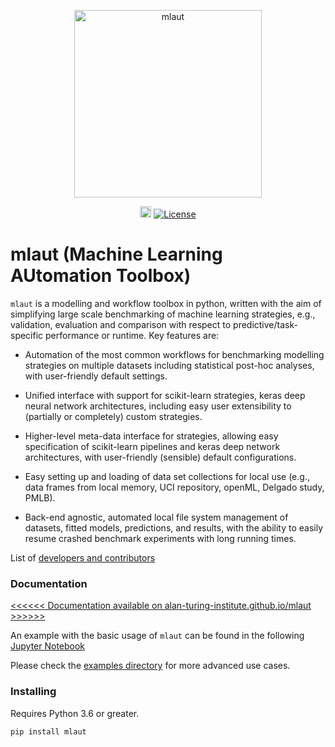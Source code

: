 <p align="center">
  <img src="/docs/_images/logo.png" alt="mlaut" width="300px">
</p>
<p align="center">
  <a href="https://badge.fury.io/py/mlaut"><img src="https://badge.fury.io/py/mlaut.svg" alt="PyPI version" height="18"></a>
  <a href="https://opensource.org/licenses/BSD-3-Clause"><img src="https://img.shields.io/badge/License-BSD%203--Clause-blue.svg" alt="License"></a>
</p>


# mlaut (Machine Learning AUtomation Toolbox)

``mlaut`` is a modelling and workflow toolbox in python, written with the aim of simplifying large scale benchmarking of machine learning strategies, e.g., validation, evaluation and comparison with respect to predictive/task-specific performance or runtime. Key features are:

* Automation of the most common workflows for benchmarking modelling strategies on multiple datasets including statistical post-hoc analyses, with user-friendly default settings.

* Unified interface with support for scikit-learn strategies, keras deep neural network architectures, including easy user extensibility to (partially or completely) custom strategies.

* Higher-level meta-data interface for strategies, allowing easy specification of scikit-learn pipelines and keras deep network architectures, with user-friendly (sensible) default configurations.

* Easy setting up and loading of data set collections for local use (e.g., data frames from local memory, UCI repository, openML, Delgado study, PMLB).

* Back-end agnostic, automated local file system management of datasets, fitted models, predictions, and results, with the ability to easily resume crashed benchmark experiments with long running times.

List of [developers and contributors](AUTHORS.rst)

### Documentation

[<<<<<< Documentation available on alan-turing-institute.github.io/mlaut >>>>>>](https://alan-turing-institute.github.io/mlaut)

An example with the basic usage of ``mlaut`` can be found in the following [Jupyter Notebook](https://github.com/alan-turing-institute/mlaut/blob/master/examples/mlaut%20-%20Basic%20Usage.ipynb)

Please check the [examples directory](https://github.com/alan-turing-institute/mlaut/tree/master/examples) for more advanced use cases.

### Installing

Requires Python 3.6 or greater.

```
pip install mlaut
```

